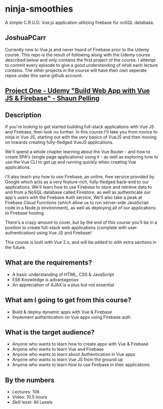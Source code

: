 # ninja-smoothies
A simple C.R.U.D. Vue.js application utilizing firebase for noSQL database.

## JoshuaPCarr
Currently new to Vue.js and never heard of Firebase prior to the Udemy course. This repo is the result of following along with the Udemy course described below and only contains the first project of the course. I attempt to commit every episode to give a good understanding of what each lecture contains. The other projects in the course will have their own seperate repos under this same github account.

## [Project One - Udemy \"Build Web App with Vue JS & Firebase\" - Shaun Pelling](https://www.udemy.com/build-web-apps-with-vuejs-firebase/)

## Description
If you're looking to get started building full-stack applications with Vue JS and Firebase, then look no further. In this course I'll take you from novice to ninja in Vue JS, starting out with the very basics of VueJS and then moving on towards creating fully-fledged VueJS applications. 

We'll spend a whole chapter learning about the Vue Router - and how to create SPA's (single page applications) using it - as well as exploring how to use the Vue CLI to get up and running quickly when creating Vue applications.

I'll also teach you how to use Firebase, an online, free service provided by Google which acts as a very feature-rich, fully-fledged back-end to our applications. We'll learn how to use Firebase to store and retrieve data to and from a NoSQL database called Firestore, as well as authenticate our app's users with the Firebase Auth service, We'll also take a peak at Firebase Cloud Functions (which allow us to run server-side JavaScript code in a Node.js environment), as well as deploying all of our applications to Firebase hosting.

There's a crazy amount to cover, but by the end of this course you'll be in a position to create full-stack web applications (complete with user authentication) using Vue JS and Firebase!

This course is built with Vue 2.x, and will be added to with extra sections in the future.

## What are the requirements?
- A basic understanding of HTML, CSS & JavaScript
- ES6 Knowledge is advantageous
- An appreciation of AJAX is a plus but not essential

## What am I going to get from this course?
- Build & deploy dynamic apps with Vue & Firebase
- Implement authentication on Vue apps using Firebase auth

## What is the target audience?
- Anyone who wants to learn how to create apps with Vue & Firebase
- Anyone who wants to learn Vue and Firebase
- Anyone who wants to learn about Authentication in Vue apps
- Anyone who wants to learn Vue JS from the ground up
- Anyone who wants to learn how to use Firebase in their applications


## By the numbers
- Lectures: 106
- Video: 10.5 hours
- Skill level: All Levels